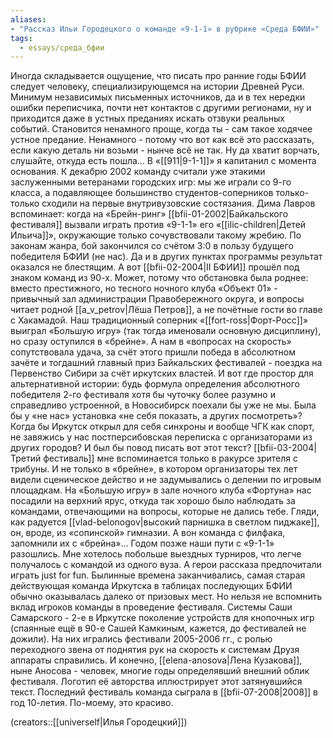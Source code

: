 ```yaml
---
aliases:
- "Рассказ Ильи Городецкого о команде «9-1-1» в рубрике «Среда БФИИ»"
tags: 
  - essays/среда_бфии
---
```

Иногда складывается ощущение, что писать про ранние годы БФИИ следует человеку, специализирующемся на истории Древней Руси. Минимум независимых письменных источников, да и в тех нередки ошибки переписчика, почти нет контактов с другими регионами, ну и приходится даже в устных преданиях искать отзвуки реальных событий. Становится ненамного проще, когда ты - сам такое ходячее устное предание. Ненамного - потому что вот как всё это рассказать, если какую деталь ни возьми - нынче всё не так. Ну да хватит ворчать, слушайте, откуда есть пошла... 
В «[[911|9-1-1]]» я капитанил с момента основания. К декабрю 2002 команду считали уже этакими заслуженными ветеранами городских игр: мы же играли со 9-го класса, а подавляющее большинство студентов-соперников только-только сходили на первые внутривузовские состязания. Дима Лавров вспоминает: когда на «Брейн-ринг» [[bfii-01-2002|Байкальского фестиваля]] вызвали играть против «9-1-1» его «[[ilic-children|Детей Ильича]]», окружающие только сочувствовали такому жребию. По законам жанра, бой закончился со счётом 3:0 в пользу будущего победителя БФИИ (не нас). Да и в других пунктах программы результат оказался не блестящим.
А вот [[bfii-02-2004|II БФИИ]] прошёл под знаком команд из 90-х. Может, потому что обстановка была роднее: вместо престижного, но тесного ночного клуба «Объект 01» - привычный зал администрации Правобережного округа, и вопросы читает родной [[a_v_petrov|Лёша Петров]], а не почётные гости во главе с Хакамадой. Наш традиционный соперник «[[fort-ross|Форт-Росс]]» выиграл «Большую игру» (так тогда именовали основную дисциплину), но сразу оступился в «брейне». А нам в «вопросах на скорость» сопутствовала удача, за счёт этого пришли победа в абсолютном зачёте и тогдашний главный приз Байкальских фестивалей - поездка на Первенство Сибири за счёт иркутских властей. И вот где простор для альтернативной истории: будь формула определения абсолютного победителя 2-го фестиваля хотя бы чуточку более разумно и справедливо устроенной, в Новосибирск поехали бы уже не мы. Была бы у «не нас» установка «не себя показать, а других посмотреть»? Когда бы Иркутск открыл для себя синхроны и вообще ЧГК как спорт, не завяжись у нас постперсибовская переписка с организаторами из других городов? И был бы повод писать вот этот текст?
[[bfii-03-2004|Третий фестиваль]] мне вспоминается только в ракурсе зрителя с трибуны. И не только в «брейне», в котором организаторы тех лет видели сценическое действо и не задумывались о делении по игровым площадкам. На «Большую игру» в зале ночного клуба «Фортуна» нас посадили на верхний ярус, откуда так хорошо было наблюдать за командами, отвечающими на вопросы, которые не дались тебе. Гляди, как радуется [[vlad-belonogov|высокий парнишка в светлом пиджаке]], он, вроде, из «сопинской» гимназии. А вон команда с филфака, запомнили их с «брейна»... Годом позже наши пути с «9-1-1» разошлись. Мне хотелось побольше выездных турниров, что легче получалось с командой из одного вуза. А герои рассказа предпочитали играть just for fun. Былинные времена заканчивались, самая старая действующая команда Иркутска в таблицах последующих БФИИ обычно оказывалась далеко от призовых мест. Но нельзя не вспомнить вклад игроков команды в проведение фестиваля. 
Системы Саши Самарского - 2-е в Иркутске поколение устройств для кнопочных игр (спаянные ещё в 90-е Сашей Камкиным, кажется, до фестивалей не дожили). На них игрались фестивали 2005-2006 гг., с ролью переходного звена от поднятия рук на скорость к системам Друзя аппараты справились.
И конечно, [[elena-anosova|Лена Кузакова]], ныне Аносова - человек, многие годы определявший внешний облик фестиваля. Логотип её авторства иллюстрирует этот затянувшийся текст.
Последний фестиваль команда сыграла в [[bfii-07-2008|2008]] в год 10-летия. По-моему, это красиво.

(creators::[[univerself|Илья Городецкий]])